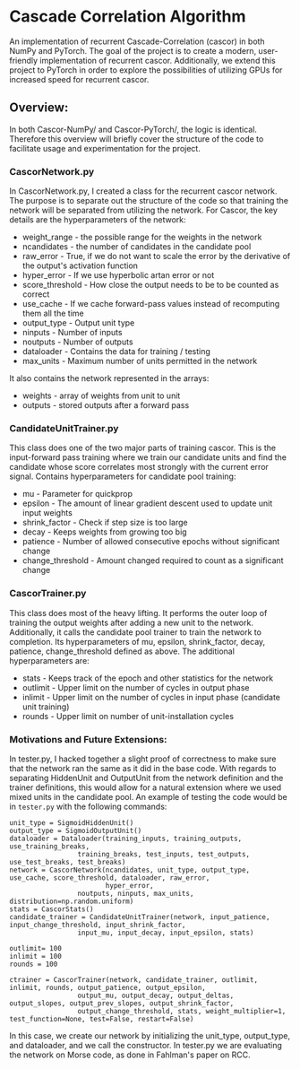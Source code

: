 # Cascade Correlation Algorithm

An implementation of recurrent Cascade-Correlation (cascor) in both NumPy and PyTorch. The goal of the project is to create a modern, user-friendly implementation of recurrent cascor. Additionally, we extend this project to PyTorch in order to explore the possibilities of utilizing GPUs for increased speed for recurrent cascor.

## Overview:
In both Cascor-NumPy/ and Cascor-PyTorch/, the logic is identical. Therefore this overview will briefly cover the structure of the code to facilitate usage and experimentation for the project. 

### CascorNetwork.py
In CascorNetwork.py, I created a class for the recurrent cascor network. The purpose is to separate out the structure of the code so that training the network will be separated from utilizing the network. For Cascor, the key details are the hyperparameters of the network:
* weight_range - the possible range for the weights in the network
* ncandidates - the number of candidates in the candidate pool
* raw_error - True, if we do not want to scale the error by the derivative of the output's activation function
* hyper_error - If we use hyperbolic artan error or not
* score_threshold - How close the output needs to be to be counted as correct
* use_cache - If we cache forward-pass values instead of recomputing them all the time
* output_type - Output unit type
* ninputs - Number of inputs
* noutputs - Number of outputs
* dataloader - Contains the data for training / testing
* max_units - Maximum number of units permitted in the network

It also contains the network represented in the arrays:
* weights - array of weights from unit to unit
* outputs - stored outputs after a forward pass

### CandidateUnitTrainer.py
This class does one of the two major parts of training cascor. This is the input-forward pass training where we train our candidate units and find the candidate whose score correlates most strongly with the current error signal. Contains hyperparameters for candidate pool training:
* mu - Parameter for quickprop
* epsilon - The amount of linear gradient descent used to update unit input weights
* shrink_factor - Check if step size is too large
* decay - Keeps weights from growing too big
* patience - Number of allowed consecutive epochs without significant change
* change_threshold - Amount changed required to count as a significant change

### CascorTrainer.py
This class does most of the heavy lifting. It performs the outer loop of training the output weights after adding a new unit to the network. Additionally, it calls the candidate pool trainer to train the network to completion. Its hyperparameters of mu, epsilon, shrink_factor, decay, patience, change_threshold defined as above. The additional hyperparameters are:
* stats - Keeps track of the epoch and other statistics for the network
* outlimit - Upper limit on the number of cycles in output phase
* inlimit - Upper limit on the number of cycles in input phase (candidate unit training)
* rounds - Upper limit on number of unit-installation cycles


### Motivations and Future Extensions:
In tester.py, I hacked together a slight proof of correctness to make sure that the network ran the same as it did in the base code. With regards to separating HiddenUnit and OutputUnit from the network definition and the trainer definitions, this would allow for a natural extension where we used mixed units in the candidate pool. An example of testing the code would be in `tester.py` with the following commands:
```
unit_type = SigmoidHiddenUnit()
output_type = SigmoidOutputUnit()
dataloader = Dataloader(training_inputs, training_outputs, use_training_breaks,
                 training_breaks, test_inputs, test_outputs, use_test_breaks, test_breaks)
network = CascorNetwork(ncandidates, unit_type, output_type, use_cache, score_threshold, dataloader, raw_error,
                        hyper_error,
                 noutputs, ninputs, max_units, distribution=np.random.uniform)
stats = CascorStats()
candidate_trainer = CandidateUnitTrainer(network, input_patience, input_change_threshold, input_shrink_factor,
                 input_mu, input_decay, input_epsilon, stats)

outlimit= 100
inlimit = 100
rounds = 100

ctrainer = CascorTrainer(network, candidate_trainer, outlimit, inlimit, rounds, output_patience, output_epsilon,
                 output_mu, output_decay, output_deltas, output_slopes, output_prev_slopes, output_shrink_factor,
                 output_change_threshold, stats, weight_multiplier=1, test_function=None, test=False, restart=False)
``` 

In this case, we create our network by initializing the unit_type, output_type, and dataloader, and we call the constructor. In tester.py we are evaluating the network on Morse code, as done in Fahlman's paper on RCC.
